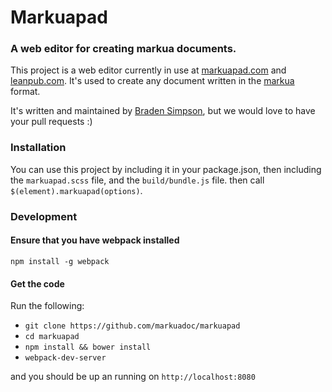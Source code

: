 # Markuapad
### A web editor for creating markua documents.

This project is a web editor currently in use at [markuapad.com](http://markuapad.com) and [leanpub.com](https://leanpub.com).
It's used to create any document written in the [markua](https://leanpub.com/markua) format.

It's written and maintained by [Braden Simpson](http://github.com/bradens), but we would love to have your pull requests :)

### Installation

You can use this project by including it in your package.json, then including the
`markuapad.scss` file, and the `build/bundle.js` file. then call `$(element).markuapad(options)`.

### Development

#### Ensure that you have webpack installed
`npm install -g webpack`

#### Get the code
Run the following:

* `git clone https://github.com/markuadoc/markuapad`
* `cd markuapad`
* `npm install && bower install`
* `webpack-dev-server`

and you should be up an running on `http://localhost:8080`
